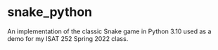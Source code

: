 # snake_python
An implementation of the classic Snake game in Python 3.10 used as a demo for my ISAT 252 Spring 2022 class.
